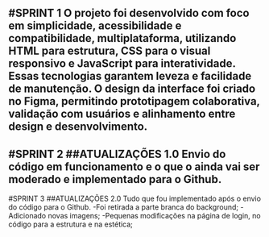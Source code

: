 #SPRINT 1
O projeto foi desenvolvido com foco em simplicidade, acessibilidade e compatibilidade, multiplataforma, utilizando HTML para estrutura, CSS para o visual responsivo e JavaScript para interatividade. Essas tecnologias garantem leveza e facilidade de manutenção. O design da interface foi criado no Figma, permitindo prototipagem colaborativa, validação com usuários e alinhamento entre design e desenvolvimento.
---
#SPRINT 2
##ATUALIZAÇÕES 1.0
Envio do código em funcionamento e o que o ainda vai ser moderado e implementado para o Github.
---
#SPRINT 3
##ATUALIZAÇÕES 2.0
Tudo que fou implementado após o envio do código para o Github.
-Foi retirada a parte branca do background;
-Adicionado novas imagens;
-Pequenas modificações na página de login, no código para a estrutura e na estética;
